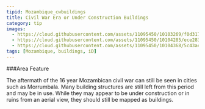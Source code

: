 ```yaml
---
tipid: Mozambique_cwbuildings
title: Civil War Era or Under Construction Buildings
category: tip
images:
  - https://cloud.githubusercontent.com/assets/11095450/10103269/f0d3176e-6370-11e5-80d6-7690a570497e.png
  - https://cloud.githubusercontent.com/assets/11095450/10104285/ece2838c-6376-11e5-9b21-db26937534bd.png
  - https://cloud.githubusercontent.com/assets/11095450/10104368/5c43ae7c-6377-11e5-8d47-6b46c5585f31.png
tags: [Mozambique, buildings, iD]
---
```


###Area Feature

The aftermath of the 16 year Mozambican civil war can still be seen in cities such as Morrumbala.  Many building structures are still left from this period and may be in use. While they may appear to be under construction or in ruins from an aerial view, they should still be mapped as buildings. 
